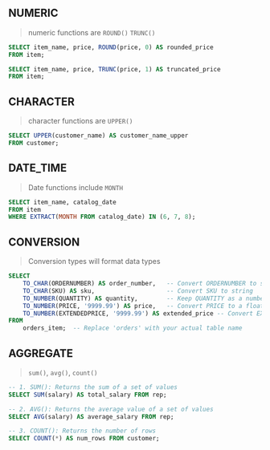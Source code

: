 ## NUMERIC

> numeric functions are `ROUND()` `TRUNC()`

```SQL
SELECT item_name, price, ROUND(price, 0) AS rounded_price
FROM item;

SELECT item_name, price, TRUNC(price, 1) AS truncated_price
FROM item;
```

## CHARACTER

> character functions are `UPPER()`

```SQL
SELECT UPPER(customer_name) AS customer_name_upper
FROM customer;
```

## DATE_TIME

> Date functions include `MONTH`

```SQL
SELECT item_name, catalog_date
FROM item
WHERE EXTRACT(MONTH FROM catalog_date) IN (6, 7, 8);
```

## CONVERSION

> Conversion types will format data types

```SQL
SELECT
    TO_CHAR(ORDERNUMBER) AS order_number,   -- Convert ORDERNUMBER to string
    TO_CHAR(SKU) AS sku,                    -- Convert SKU to string
    TO_NUMBER(QUANTITY) AS quantity,        -- Keep QUANTITY as a number (integer)
    TO_NUMBER(PRICE, '9999.99') AS price,   -- Convert PRICE to a floating-point number
    TO_NUMBER(EXTENDEDPRICE, '9999.99') AS extended_price -- Convert EXTENDEDPRICE to a floating-point number
FROM
    orders_item;  -- Replace 'orders' with your actual table name
```

## AGGREGATE

> `sum()`, `avg()`, `count()`
```SQL
-- 1. SUM(): Returns the sum of a set of values
SELECT SUM(salary) AS total_salary FROM rep;

-- 2. AVG(): Returns the average value of a set of values
SELECT AVG(salary) AS average_salary FROM rep;

-- 3. COUNT(): Returns the number of rows
SELECT COUNT(*) AS num_rows FROM customer;
```
